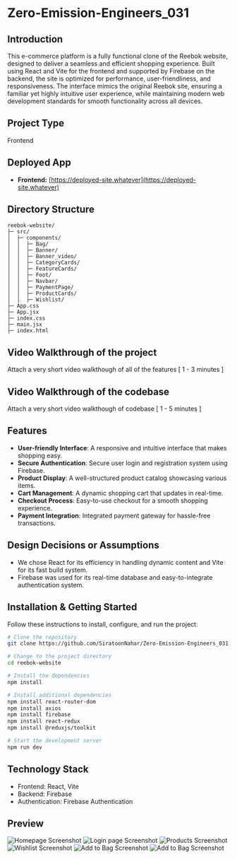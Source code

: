# Zero-Emission-Engineers_031

## Introduction

This e-commerce platform is a fully functional clone of the Reebok website, designed to deliver a seamless and efficient shopping experience. Built using React and Vite for the frontend and supported by Firebase on the backend, the site is optimized for performance, user-friendliness, and responsiveness. The interface mimics the original Reebok site, ensuring a familiar yet highly intuitive user experience, while maintaining modern web development standards for smooth functionality across all devices.

## Project Type

Frontend 

## Deployed App

- **Frontend:** [https://deployed-site.whatever](https://deployed-site.whatever)
<!-- - **Backend:** [https://deployed-site.whatever](https://deployed-site.whatever)
- **Database:** [https://deployed-site.whatever](https://deployed-site.whatever) -->

## Directory Structure
```
reebok-website/
├─ src/
│  ├─ components/
│  │  ├─ Bag/
│  │  ├─ Banner/
│  │  ├─ Banner_video/
│  │  ├─ CategoryCards/
│  │  ├─ FeatureCards/
│  │  ├─ Foot/
│  │  ├─ Navbar/
│  │  ├─ PaymentPage/
│  │  ├─ ProductCards/
│  │  ├─ Wishlist/
├─ App.css
├─ App.jsx
├─ index.css
├─ main.jsx
├─ index.html
```

## Video Walkthrough of the project
Attach a very short video walkthough of all of the features [ 1 - 3 minutes ]

## Video Walkthrough of the codebase
Attach a very short video walkthough of codebase [ 1 - 5 minutes ]    

## Features

- **User-friendly Interface**: A responsive and intuitive interface that makes shopping easy.
- **Secure Authentication**: Secure user login and registration system using Firebase.
- **Product Display**: A well-structured product catalog showcasing various items.
- **Cart Management**: A dynamic shopping cart that updates in real-time.
- **Checkout Process**: Easy-to-use checkout for a smooth shopping experience.
- **Payment Integration**: Integrated payment gateway for hassle-free transactions.

## Design Decisions or Assumptions

- We chose React for its efficiency in handling dynamic content and Vite for its fast build system.
- Firebase was used for its real-time database and easy-to-integrate authentication system.

## Installation & Getting Started

Follow these instructions to install, configure, and run the project:

```bash
# Clone the repository
git clone https://github.com/SiratoonNahar/Zero-Emission-Engineers_031.git

# Change to the project directory
cd reebok-website

# Install the dependencies
npm install

# Install additional dependencies
npm install react-router-dom
npm install axios
npm install firebase
npm install react-redux
npm install @reduxjs/toolkit

# Start the development server
npm run dev
```
## Technology Stack

- Frontend: React, Vite
- Backend: Firebase
- Authentication: Firebase Authentication

## Preview 

![Homepage Screenshot](/reebok-website/src/assets/images/home_page.png)
![Login page Screenshot](/reebok-website/src/assets/images/login.png)
![Products Screenshot](/reebok-website/src/assets/images/products.png)
![Wishlist Screenshot](/reebok-website/src/assets/images/wishlist.png)
![Add to Bag Screenshot](/reebok-website/src/assets/images/Add_to_bag.png)
![Add to Bag Screenshot](/reebok-website/src/assets/images/payment.png)




